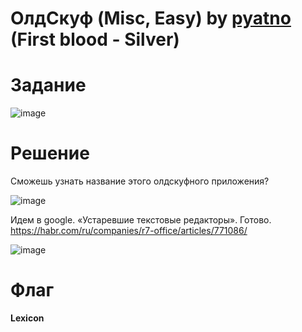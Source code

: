 # ОлдСкуф (Misc, Easy) by [pyatno](https://github.com/pyatno) (First blood - Silver)

# Задание

![image](https://github.com/rolegiv/CTF-Writeups/assets/147992165/ab2b2b20-983c-4ef3-8712-e474921c3975)

# Решение

Сможешь узнать название этого олдскуфного приложения?

![image](https://github.com/rolegiv/CTF-Writeups/assets/147992165/91b5c5e0-62f2-44a7-b9bc-0f712cc60dfa)

Идем в google. «Устаревшие текстовые редакторы». Готово.
https://habr.com/ru/companies/r7-office/articles/771086/

![image](https://github.com/rolegiv/CTF-Writeups/assets/147992165/3cf40e93-1382-480a-8016-16cb808ffc0a)

# Флаг
**Lexicon**
